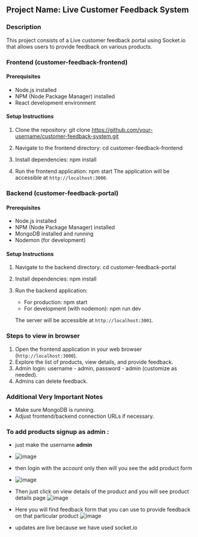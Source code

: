 ## Project Name: Live Customer Feedback System

### Description
This project consists of a Live customer feedback portal using Socket.io that allows users to provide feedback on various products.

### Frontend (customer-feedback-frontend)

#### Prerequisites
- Node.js installed
- NPM (Node Package Manager) installed
- React development environment

#### Setup Instructions
1. Clone the repository:
   git clone https://github.com/your-username/customer-feedback-system.git

2. Navigate to the frontend directory:
   cd customer-feedback-frontend

3. Install dependencies:
   npm install

4. Run the frontend application:
   npm start
   The application will be accessible at `http://localhost:3000`.

### Backend (customer-feedback-portal)

#### Prerequisites
- Node.js installed
- NPM (Node Package Manager) installed
- MongoDB installed and running
- Nodemon (for development)

#### Setup Instructions
1. Navigate to the backend directory:
   cd customer-feedback-portal

2. Install dependencies:
   npm install

3. Run the backend application:
   - For production:
     npm start
   - For development (with nodemon):
     npm run dev
     
   The server will be accessible at `http://localhost:3001`.

### Steps to view in browser
1. Open the frontend application in your web browser (`http://localhost:3000`).
2. Explore the list of products, view details, and provide feedback.
3. Admin login: username - admin, password - admin (customize as needed).
4. Admins can delete feedback.

### Additional Very Important Notes
- Make sure MongoDB is running.
- Adjust frontend/backend connection URLs if necessary.

### To add products signup as admin :
- just make the username **admin**
- ![image](https://github.com/RohitSingh555/Customer-feedback-portal/assets/106096232/b9c7b28b-b919-4f5b-8603-2ef3d879b97b)

- then login with the account only then will you see the add product form
- ![image](https://github.com/RohitSingh555/Customer-feedback-portal/assets/106096232/df5fffd0-2974-437e-8db4-6b4818fba532)

- Then just click on view details of the product and you will see product details page
![image](https://github.com/RohitSingh555/Customer-feedback-portal/assets/106096232/47c62fab-353a-4849-9771-aa88734d31a1)
- Here you will find feedback form that you can use to provide feedback on that particular product
![image](https://github.com/RohitSingh555/Customer-feedback-portal/assets/106096232/941a0038-14d1-4374-b333-7277c8a7900e)

- updates are live because we have used socket.io
